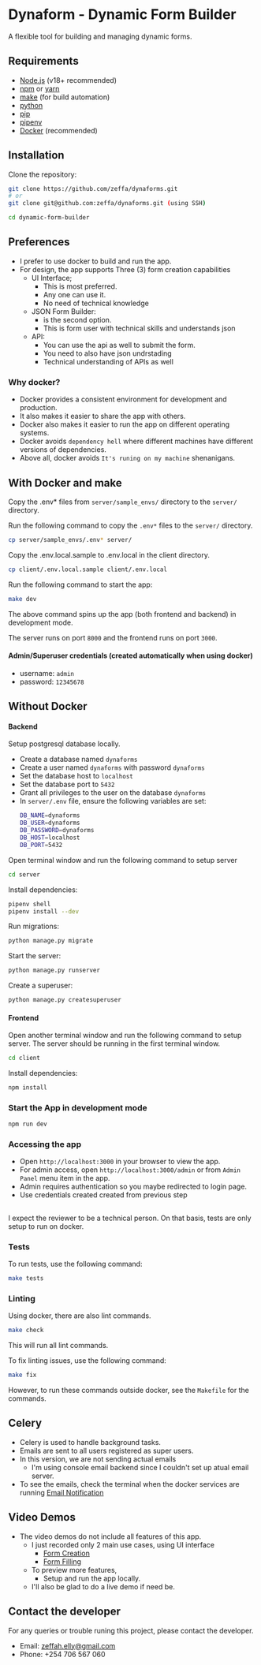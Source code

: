 # Dynaform - Dynamic Form Builder

A flexible tool for building and managing dynamic forms.

## Requirements

- [Node.js](https://nodejs.org/) (v18+ recommended)
- [npm](https://www.npmjs.com/) or [yarn](https://yarnpkg.com/)
- [make](https://www.gnu.org/software/make/) (for build automation)
- [python](https://www.python.org/)
- [pip](https://pip.pypa.io/en/stable/)
- [pipenv](https://pipenv.pypa.io/en/latest/)
- [Docker](https://www.docker.com/) (recommended)

## Installation
Clone the repository:

```sh
git clone https://github.com/zeffa/dynaforms.git 
# or
git clone git@github.com:zeffa/dynaforms.git (using SSH)

cd dynamic-form-builder
```
## Preferences
- I prefer to use docker to build and run the app.
- For design, the app supports Three (3) form creation capabilities
    - UI Interface;
        - This is most preferred. 
        - Any one can use it. 
        - No need of technical knowledge
    - JSON Form Builder:
        - is the second option. 
        - This is form user with technical skills and understands json
    - API: 
        - You can use the api as well to submit the form. 
        - You need to also have json undrstading
        - Technical understanding of APIs as well

### Why docker?
- Docker provides a consistent environment for development and production. 
- It also makes it easier to share the app with others.
- Docker also makes it easier to run the app on different operating systems.
- Docker avoids `dependency hell` where different machines have different versions of dependencies.
- Above all, docker avoids `It's runing on my machine` shenanigans.

## With Docker and make
Copy the .env* files from `server/sample_envs/` directory to the `server/` directory.

Run the following command to copy the `.env*` files to the `server/` directory.

```sh
cp server/sample_envs/.env* server/
```
Copy the .env.local.sample to .env.local in the client directory.

```sh
cp client/.env.local.sample client/.env.local
```

Run the following command to start the app:

```sh
make dev
```
The above command spins up the app (both frontend and backend) in development mode.

The server runs on port `8000` and the frontend runs on port `3000`.

#### Admin/Superuser credentials (created automatically when using docker)
- username: `admin`
- password: `12345678`

## Without Docker
#### Backend
Setup postgresql database locally. 
- Create a database named `dynaforms`
- Create a user named `dynaforms` with password `dynaforms`
- Set the database host to `localhost`
- Set the database port to `5432`
- Grant all privileges to the user on the database `dynaforms`
- In `server/.env` file, ensure the following variables are set:
    ```sh
    DB_NAME=dynaforms
    DB_USER=dynaforms
    DB_PASSWORD=dynaforms
    DB_HOST=localhost
    DB_PORT=5432
    ```
Open terminal window and run the following command to setup server
```sh
cd server
```
Install dependencies:
```sh
pipenv shell
pipenv install --dev
```
Run migrations:
```sh
python manage.py migrate
```
Start the server:
```sh
python manage.py runserver
```
Create a superuser:
```sh
python manage.py createsuperuser
```

#### Frontend
Open another terminal window and run the following command to setup server. The server should be running in the first terminal window.

```sh
cd client
```

Install dependencies:

```sh
npm install
```

### Start the App in development mode

```sh
npm run dev
```

### Accessing the app
- Open `http://localhost:3000` in your browser to view the app.
- For admin access, open `http://localhost:3000/admin` or from `Admin Panel` menu item in the app.
- Admin requires authentication so you maybe redirected to login page. 
- Use credentials created created from previous step


##
I expect the reviewer to be a technical person. 
On that basis, tests are only setup to run on docker.

### Tests
To run tests, use the following command:
```sh
make tests
```

### Linting
Using docker, there are also lint commands.
```sh
make check
```
This will run all lint commands.

To fix linting issues, use the following command:
```sh
make fix
```

However, to run these commands outside docker, see the `Makefile` for the commands.

## Celery

- Celery is used to handle background tasks.
- Emails are sent to all users registered as super users.
- In this version, we are not sending actual emails
    - I'm using console email backend since I couldn't set up atual email server.
- To see the emails, check the terminal when the docker services are running
[Email Notification](files/email-notification.png)

## Video Demos
- The video demos do not include all features of this app. 
    - I just recorded only 2 main use cases, using UI interface
        - [Form Creation](https://www.loom.com/share/dbef92a757cb4acabbf8b5f2941f4234?sid=457a797f-3b88-4f41-8e57-c0f3e0c988f2)
        - [Form Filling](https://www.loom.com/share/d8b5c5a566f54f2582ca8f7edf62df3a?sid=4499f0fa-4f0f-4aa5-bd09-01c63670a699)
    - To preview more features, 
        - Setup and run the app locally.
    - I'll also be glad to do a live demo if need be.

## Contact the developer
For any queries or trouble runing this project, please contact the developer.

- Email: zeffah.elly@gmail.com
- Phone: +254 706 567 060



